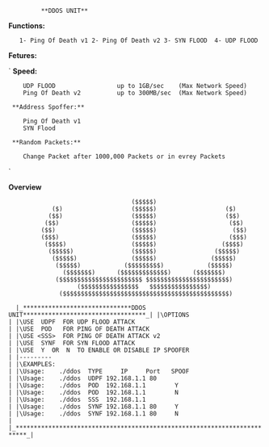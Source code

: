              **DDOS UNIT** 
 
 **Functions:**

`    1- Ping Of Death v1
     2- Ping Of Death v2
     3- SYN FLOOD 
     4- UDP FLOOD `


 **Fetures:**

`     **Speed:**
     
        UDP FLOOD                 up to 1GB/sec    (Max Network Speed)
        Ping Of Death v2          up to 300MB/sec  (Max Network Speed)
     
     **Address Spoffer:**
     
        Ping Of Death v1          
        SYN Flood
           
     **Random Packets:**
     
        Change Packet after 1000,000 Packets or in evrey Packets
`        
     


**Overview**

                                      ($$$$$)                            
                ($)                   ($$$$$)                   ($)      
               ($$)                   ($$$$$)                   ($$)     
              ($$)                    ($$$$$)                    ($$)    
             ($$)                     ($$$$$)                     ($$)   
             ($$$)                    ($$$$$)                    ($$$)   
              ($$$$)                  ($$$$$)                  ($$$$)    
               ($$$$$)                ($$$$$)                ($$$$$)     
                ($$$$$)               ($$$$$)               ($$$$$)      
                 ($$$$$)            ($$$$$$$$$)            ($$$$$)       
                   ($$$$$$$)      ($$$$$$$$$$$$$)      ($$$$$$$)         
                 ($$$$$$$$$$$$$$$$$$$$$$$ $$$$$$$$$$$$$$$$$$$$$$$)      
                       ($$$$$$$$$$$$$$$$   $$$$$$$$$$$$$$$$)            
                  ($$$$$$$$$$$$$$$$$$$$$$$$$$$$$$$$$$$$$$$$$$$$$$)
`   |_******************************DDOS UNIT**********************************_|
    |\OPTIONS                                                                   |
    |\USE  UDPF  FOR UDP FLOOD ATTACK                                           |
    |\USE  POD   FOR PING OF DEATH ATTACK                                       |
    |\USE <SSS>  FOR PING OF DEATH ATTACK v2                                    |
    |\USE  SYNF  FOR SYN FLOOD ATTACK                                           |
    |\USE  Y  OR  N  TO ENABLE OR DISABLE IP SPOOFER                            |
    |---------                                                                  |
    |\EXAMPLES:                                                                 |
    |\Usage:    ./ddos  TYPE     IP     Port   SPOOF                            |
    |\Usage:    ./ddos  UDPF 192.168.1.1 80                                     |
    |\Usage:    ./ddos  POD  192.168.1.1        Y                               |
    |\Usage:    ./ddos  POD  192.168.1.1        N                               |
    |\Usage:    ./ddos  SSS  192.168.1.1                                        |
    |\Usage:    ./ddos  SYNF 192.168.1.1 80     Y                               |
    |\Usage:    ./ddos  SYNF 192.168.1.1 80     N                               |
    |_*************************************************************************_|
`
